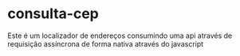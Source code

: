 # consulta-cep
Este é um localizador de endereços consumindo uma api através de requisição assíncrona de forma nativa através do javascript
